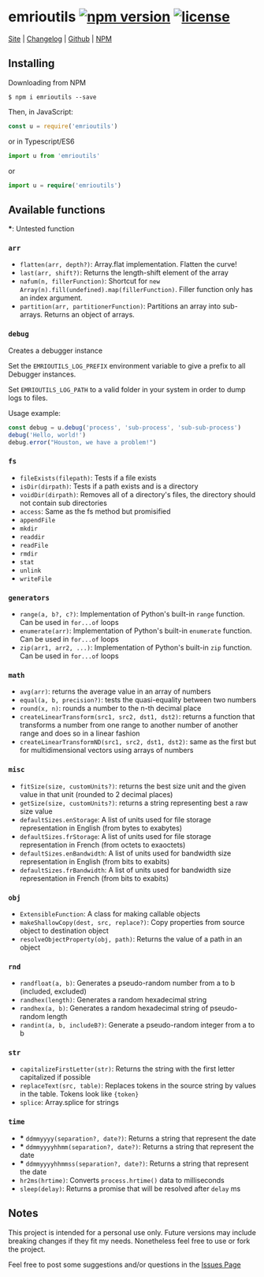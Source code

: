 # emrioutils [![npm version][version-img]][npm-package-url] [![license][license-img]][license-url]

[Site][site-url] |
[Changelog][changelog-url] |
[Github][github-url] |
[NPM][npm-package-url]

## Installing

Downloading from NPM

```shell
$ npm i emrioutils --save
```

Then, in JavaScript:

```js
const u = require('emrioutils')
```

or in Typescript/ES6

```ts
import u from 'emrioutils'
```

or

```ts
import u = require('emrioutils')
```

## Available functions

**\***: Untested function

### `arr`

- `flatten(arr, depth?)`: Array.flat implementation. Flatten the curve!
- `last(arr, shift?)`: Returns the length-shift element of the array
- `nafum(n, fillerFunction)`: Shortcut for `new Array(n).fill(undefined).map(fillerFunction)`. Filler function only has an index argument.
- `partition(arr, partitionerFunction)`: Partitions an array into sub-arrays. Returns an object of arrays.

### `debug`

Creates a debugger instance

Set the `EMRIOUTILS_LOG_PREFIX` environment variable to give a prefix to all Debugger instances.

Set `EMRIOUTILS_LOG_PATH` to a valid folder in your system in order to dump logs to files.

Usage example:

```ts
const debug = u.debug('process', 'sub-process', 'sub-sub-process')
debug('Hello, world!')
debug.error("Houston, we have a problem!")
```

### `fs`

- `fileExists(filepath)`: Tests if a file exists
- `isDir(dirpath)`: Tests if a path exists and is a directory
- `voidDir(dirpath)`: Removes all of a directory's files, the directory should not contain sub directories
- `access`: Same as the fs method but promisified
- `appendFile`
- `mkdir`
- `readdir`
- `readFile`
- `rmdir`
- `stat`
- `unlink`
- `writeFile`

### `generators`

- `range(a, b?, c?)`: Implementation of Python's built-in `range` function. Can be used in `for...of` loops
- `enumerate(arr)`: Implementation of Python's built-in `enumerate` function. Can be used in `for...of` loops
- `zip(arr1, arr2, ...)`: Implementation of Python's built-in `zip` function. Can be used in `for...of` loops

### `math`

- `avg(arr)`: returns the average value in an array of numbers
- `equal(a, b, precision?)`: tests the quasi-equality between two numbers
- `round(x, n)`: rounds a number to the n-th decimal place
- `createLinearTransform(src1, src2, dst1, dst2)`: returns a function that transforms a number from one range to another number of another range and does so in a linear fashion
- `createLinearTransformND(src1, src2, dst1, dst2)`: same as the first but for multidimensional vectors using arrays of numbers

### `misc`

- `fitSize(size, customUnits?)`: returns the best size unit and the given value in that unit (rounded to 2 decimal places)
- `getSize(size, customUnits?)`: returns a string representing best a raw size value
- `defaultSizes.enStorage`: A list of units used for file storage representation in English (from bytes to exabytes)
- `defaultSizes.frStorage`: A list of units used for file storage representation in French (from octets to exaoctets)
- `defaultSizes.enBandwidth`: A list of units used for bandwidth size representation in English (from bits to exabits)
- `defaultSizes.frBandwidth`: A list of units used for bandwidth size representation in French (from bits to exabits)

### `obj`

- `ExtensibleFunction`: A class for making callable objects
- `makeShallowCopy(dest, src, replace?)`: Copy properties from source object to destination object
- `resolveObjectProperty(obj, path)`: Returns the value of a path in an object

### `rnd`

- `randfloat(a, b)`: Generates a pseudo-random number from a to b (included, excluded)
- `randhex(length)`: Generates a random hexadecimal string
- `randhex(a, b)`: Generates a random hexadecimal string of pseudo-random length
- `randint(a, b, includeB?)`: Generate a pseudo-random integer from a to b

### `str`

- `capitalizeFirstLetter(str)`: Returns the string with the first letter capitalized if possible
- `replaceText(src, table)`: Replaces tokens in the source string by values in the table. Tokens look like `{token}`
- `splice`: Array.splice for strings

### `time`

- **\*** `ddmmyyyy(separation?, date?)`: Returns a string that represent the date
- **\*** `ddmmyyyyhhmm(separation?, date?)`: Returns a string that represent the date
- **\*** `ddmmyyyyhhmmss(separation?, date?)`: Returns a string that represent the date
- `hr2ms(hrtime)`: Converts `process.hrtime()` data to milliseconds
- `sleep(delay)`: Returns a promise that will be resolved after `delay` ms

## Notes

This project is intended for a personal use only.
Future versions may include breaking changes if they fit my needs. Nonetheless feel free to use or fork the project.

Feel free to post some suggestions and/or questions in the [Issues Page][issues-url]

[npm-package-url]: https://www.npmjs.com/package/emrioutils
[license-url]: https://raw.githubusercontent.com/TheEmrio/emrioutils/master/LICENSE
[site-url]: https://emrio.fr/
[github-url]: https://github.com/TheEmrio/emrioutils
[changelog-url]: https://github.com/TheEmrio/emrioutils/blob/master/CHANGELOG.md
[issues-url]: https://github.com/TheEmrio/emrioutils/issues/

[version-img]: https://img.shields.io/npm/v/emrioutils.svg
[license-img]: https://img.shields.io/npm/l/emrioutils.svg

